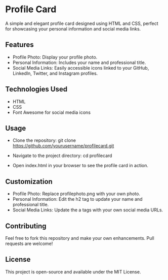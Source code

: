 # Profile Card
A simple and elegant profile card designed using HTML and CSS, perfect for showcasing your personal information and social media links.

## Features
- Profile Photo: Display your profile photo.
- Personal Information: Includes your name and professional title.
- Social Media Links: Easily accessible icons linked to your GitHub, LinkedIn, Twitter, and Instagram profiles.

## Technologies Used

- HTML
- CSS
- Font Awesome for social media icons

## Usage

- Clone the repository:
 git clone https://github.com/yourusername/profilecard.git

- Navigate to the project directory:
cd profilecard

- Open index.html in your browser to see the profile card in action.
## Customization
- Profile Photo: Replace profilephoto.png with your own photo.
- Personal Information: Edit the h2 tag to update your name and professional title.
- Social Media Links: Update the a tags with your own social media URLs.
## Contributing
Feel free to fork this repository and make your own enhancements. Pull requests are welcome!

## License

This project is open-source and available under the MIT License.
